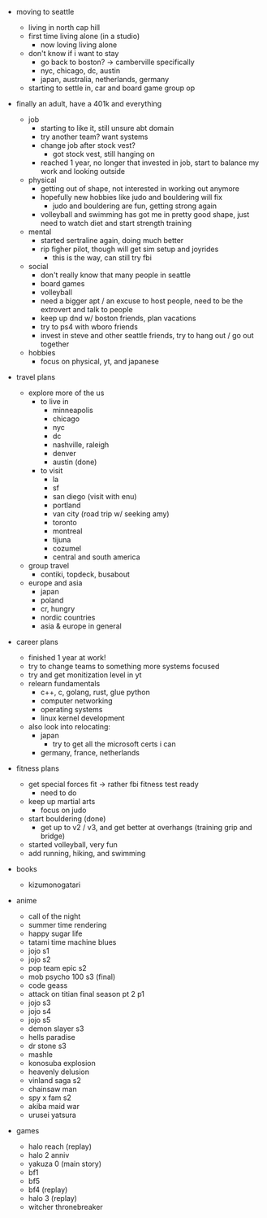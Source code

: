 - moving to seattle
    - living in north cap hill
    - first time living alone (in a studio)
        - now loving living alone
    - don't know if i want to stay
        - go back to boston? -> camberville specifically
        - nyc, chicago, dc, austin
        - japan, australia, netherlands, germany
    - starting to settle in, car and board game group op

- finally an adult, have a 401k and everything
    - job
        - starting to like it, still unsure abt domain
        - try another team? want systems
        - change job after stock vest?
            - got stock vest, still hanging on
        - reached 1 year, no longer that invested in job, start to balance my work and looking outside
    - physical
        - getting out of shape, not interested in working out anymore
        - hopefully new hobbies like judo and bouldering will fix
            - judo and bouldering are fun, getting strong again
        - volleyball and swimming has got me in pretty good shape, just need to watch diet and start strength training
    - mental
        - started sertraline again, doing much better
        - rip figher pilot, though will get sim setup and joyrides
            - this is the way, can still try fbi
    - social
        - don't really know that many people in seattle
        - board games
        - volleyball
        - need a bigger apt / an excuse to host people, need to be the extrovert and talk to people
        - keep up dnd w/ boston friends, plan vacations
        - try to ps4 with wboro friends
        - invest in steve and other seattle friends, try to hang out / go out together
    - hobbies
        - focus on physical, yt, and japanese

- travel plans
    - explore more of the us
        - to live in
            - minneapolis
            - chicago
            - nyc
            - dc
            - nashville, raleigh
            - denver
            - austin (done)
        - to visit
            - la
            - sf
            - san diego (visit with enu)
            - portland
            - van city (road trip w/ seeking amy)
            - toronto
            - montreal
            - tijuna
            - cozumel
            - central and south america
    - group travel
        - contiki, topdeck, busabout
    - europe and asia
        - japan
        - poland
        - cr, hungry
        - nordic countries
        - asia & europe in general

- career plans
    - finished 1 year at work!
    - try to change teams to something more systems focused
    - try and get monitization level in yt
    - relearn fundamentals
        - c++, c, golang, rust, glue python
        - computer networking
        - operating systems
        - linux kernel development
    - also look into relocating:
        - japan
            - try to get all the microsoft certs i can
        - germany, france, netherlands

- fitness plans
    - get special forces fit -> rather fbi fitness test ready
        - need to do
    - keep up martial arts
        - focus on judo
    - start bouldering (done)
        - get up to v2 / v3, and get better at overhangs (training grip and bridge)
    - started volleyball, very fun
    - add running, hiking, and swimming

- books
    - kizumonogatari

- anime
    - call of the night
    - summer time rendering
    - happy sugar life
    - tatami time machine blues
    - jojo s1
    - jojo s2
    - pop team epic s2
    - mob psycho 100 s3 (final)
    - code geass
    - attack on titian final season pt 2 p1
    - jojo s3
    - jojo s4
    - jojo s5
    - demon slayer s3
    - hells paradise
    - dr stone s3
    - mashle
    - konosuba explosion
    - heavenly delusion
    - vinland saga s2
    - chainsaw man
    - spy x fam s2
    - akiba maid war
    - urusei yatsura

- games
    - halo reach (replay)
    - halo 2 anniv
    - yakuza 0 (main story)
    - bf1
    - bf5
    - bf4 (replay)
    - halo 3 (replay)
    - witcher thronebreaker
